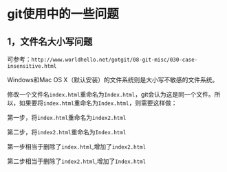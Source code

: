 # git使用中的一些问题

## 1，文件名大小写问题

可参考：`http://www.worldhello.net/gotgit/08-git-misc/030-case-insensitive.html`

Windows和Mac OS X（默认安装）的文件系统则是大小写不敏感的文件系统。

修改一个文件名`index.html`重命名为`Index.html`，git会认为这是同一个文件。所以，如果要将`index.html`重命名为`Index.html`，则需要这样做：

第一步，将`index.html`重命名为`index2.html`

第二步，将`index2.html`重命名为`Index.html`

第一步相当于删除了`index.html`,增加了`index2.html`

第二步相当于删除了`index2.html`,增加了`Index.html`

## 
